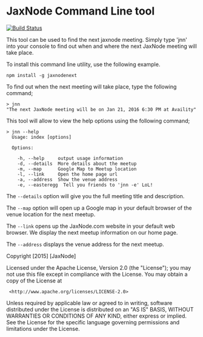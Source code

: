 # JaxNode Command Line tool

[![Build Status](https://travis-ci.org/davidfekke/jaxnodenext.svg?branch=master)](https://travis-ci.org/davidfekke/jaxnodenext)

This tool can be used to find the next jaxnode meeting. 
Simply type 'jnn' into your console to find out when and where the next JaxNode meeting will take place.

To install this command line utility, use the following example.

```
npm install -g jaxnodenext
```

To find out when the next meeting will take place, type the following command;

```
> jnn
"The next JaxNode meeting will be on Jan 21, 2016 6:30 PM at Availity"
```
This tool will allow to view the help options using the following command;

```
> jnn --help
  Usage: index [options]

  Options:

    -h, --help     output usage information
    -d, --details  More details about the meetup
    -m, --map      Google Map to Meetup location
    -l, --link     Open the home page url
    -a, --address  Show the venue address
    -e, --easteregg  Tell you friends to 'jnn -e' LoL!
```

The `--details` option will give you the full meeting title and description.

The `--map` option will open up a Google map in your default browser of the venue location for the next meetup.

The `--link` opens up the JaxNode.com website in your default web browser. We display the next meetup information on our home page.

The `--address` displays the venue address for the next meetup.

Copyright [2015] [JaxNode]

   Licensed under the Apache License, Version 2.0 (the "License");
   you may not use this file except in compliance with the License.
   You may obtain a copy of the License at

     <http://www.apache.org/licenses/LICENSE-2.0>

   Unless required by applicable law or agreed to in writing, software
   distributed under the License is distributed on an "AS IS" BASIS,
   WITHOUT WARRANTIES OR CONDITIONS OF ANY KIND, either express or implied.
   See the License for the specific language governing permissions and
   limitations under the License.

